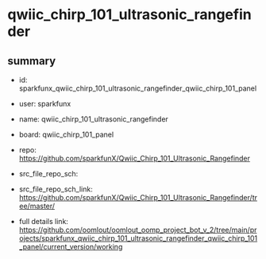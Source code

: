 # qwiic_chirp_101_ultrasonic_rangefinder
 
## summary 
* id: sparkfunx_qwiic_chirp_101_ultrasonic_rangefinder_qwiic_chirp_101_panel
* user: sparkfunx
* name: qwiic_chirp_101_ultrasonic_rangefinder
* board: qwiic_chirp_101_panel
* repo: https://github.com/sparkfunX/Qwiic_Chirp_101_Ultrasonic_Rangefinder



* src_file_repo_sch: 
* src_file_repo_sch_link: https://github.com/sparkfunX/Qwiic_Chirp_101_Ultrasonic_Rangefinder/tree/master/
* full details link: https://github.com/oomlout/oomlout_oomp_project_bot_v_2/tree/main/projects/sparkfunx_qwiic_chirp_101_ultrasonic_rangefinder_qwiic_chirp_101_panel/current_version/working  







